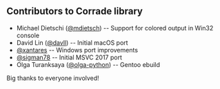 Contributors to Corrade library
-------------------------------

*   Michael Dietschi ([@mdietsch](https://github.com/mdietsch)) -- Support for
    colored output in Win32 console
*   David Lin ([@davll](https://github.com/davll)) -- Initial macOS port
*   [@xantares](https://github.com/xantares) -- Windows port improvements
*   [@sigman78](https://github.com/sigman78) -- Initial MSVC 2017 port
*   Olga Turanksaya ([@olga-python](https://github.com/olga-python)) -- Gentoo
    ebuild

Big thanks to everyone involved!
